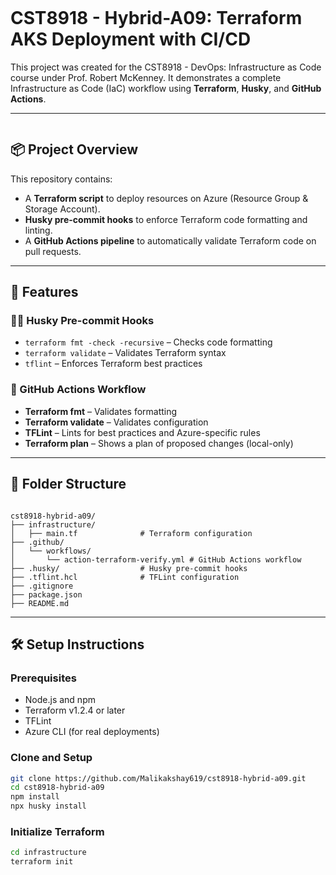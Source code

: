 ```markdown
```
# CST8918 - Hybrid-A09: Terraform AKS Deployment with CI/CD

This project was created for the CST8918 - DevOps: Infrastructure as Code course under Prof. Robert McKenney. It demonstrates a complete Infrastructure as Code (IaC) workflow using **Terraform**, **Husky**, and **GitHub Actions**.

---
```
```
## 📦 Project Overview

This repository contains:
- A **Terraform script** to deploy resources on Azure (Resource Group & Storage Account).
- **Husky pre-commit hooks** to enforce Terraform code formatting and linting.
- A **GitHub Actions pipeline** to automatically validate Terraform code on pull requests.

---

## 🚀 Features

### 🧑‍💻 Husky Pre-commit Hooks
- `terraform fmt -check -recursive` – Checks code formatting
- `terraform validate` – Validates Terraform syntax
- `tflint` – Enforces Terraform best practices

### 🔄 GitHub Actions Workflow
- **Terraform fmt** – Validates formatting
- **Terraform validate** – Validates configuration
- **TFLint** – Lints for best practices and Azure-specific rules
- **Terraform plan** – Shows a plan of proposed changes (local-only)

---

## 📂 Folder Structure

```

cst8918-hybrid-a09/
├── infrastructure/
│   ├── main.tf              # Terraform configuration
├── .github/
│   └── workflows/
│       └── action-terraform-verify.yml # GitHub Actions workflow
├── .husky/                  # Husky pre-commit hooks
├── .tflint.hcl              # TFLint configuration
├── .gitignore
├── package.json
├── README.md

````

---

## 🛠️ Setup Instructions

### Prerequisites
- Node.js and npm
- Terraform v1.2.4 or later
- TFLint
- Azure CLI (for real deployments)

### Clone and Setup
```bash
git clone https://github.com/Malikakshay619/cst8918-hybrid-a09.git
cd cst8918-hybrid-a09
npm install
npx husky install
````

### Initialize Terraform

```bash
cd infrastructure
terraform init
```

